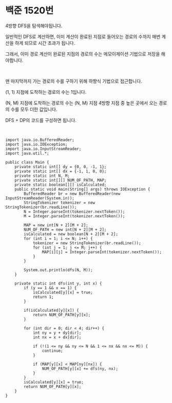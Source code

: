 # 백준 1520번

4방향 DFS을 탐색해야됩니다. 

일반적인 DFS로 계산하면, 이미 계산이 완료된 지점로 들어오는 경로의 수까지 매번 계산을 하게 되므로 시간 초과가 됩니다.

그래서, 이미 경로 계산이 완료된 지점의 경로의 수는 메모이제이션 기법으로 저장을 해야합니다.

<br>

맨 마지막까지 가는 경로의 수를 구하기 위해 하향식 기법으로 접근합니다.

(1, 1) 지점에 도착하는 경로의 수는 1입니다.

(N, M) 지점에 도착하는 경로의 수는 (N, M) 지점 4방향 지점 중 높은 곳에서 오는 경로의 수를 모두 더한 값입니다.

DFS + DP의 코드를 구성하면 됩니다.

<br>

```
import java.io.BufferedReader;
import java.io.IOException;
import java.io.InputStreamReader;
import java.util.*;

public class Main {
    private static int[] dy = {0, 0, -1, 1};
    private static int[] dx = {-1, 1, 0, 0};
    private static int N, M;
    private static int[][] NUM_OF_PATH, MAP;
    private static boolean[][] isCalculated;
    public static void main(String[] args) throws IOException {
        BufferedReader br = new BufferedReader(new InputStreamReader(System.in));
        StringTokenizer tokenizer = new StringTokenizer(br.readLine());
        N = Integer.parseInt(tokenizer.nextToken());
        M = Integer.parseInt(tokenizer.nextToken());

        MAP = new int[N + 2][M + 2];
        NUM_OF_PATH = new int[N + 2][M + 2];
        isCalculated = new boolean[N + 2][M + 2];
        for (int i = 1; i <= N; i++) {
            tokenizer = new StringTokenizer(br.readLine());
            for (int j = 1; j <= M; j++) {
                MAP[i][j] = Integer.parseInt(tokenizer.nextToken());
            }
        }

        System.out.println(dfs(N, M));
    }

    private static int dfs(int y, int x) {
        if (y == 1 && x == 1) {
            isCalculated[y][x] = true;
            return 1;
        }

        if(isCalculated[y][x]) {
            return NUM_OF_PATH[y][x];
        }

        for (int dir = 0; dir < 4; dir++) {
            int ny = y + dy[dir];
            int nx = x + dx[dir];

            if (!(1 <= ny && ny <= N && 1 <= nx && nx <= M)) {
                continue;
            }

            if (MAP[y][x] < MAP[ny][nx]) {
                NUM_OF_PATH[y][x] += dfs(ny, nx);
            }
        }
        isCalculated[y][x] = true;
        return NUM_OF_PATH[y][x];
    }
}
```

